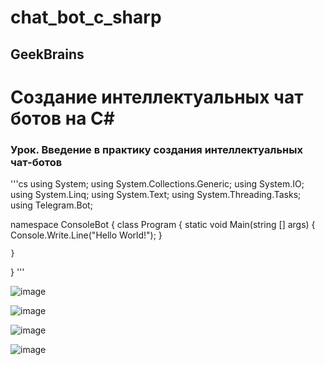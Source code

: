 # chat_bot_c_sharp
GeekBrains
---

# Создание интеллектуальных чат ботов на C#

### Урок. Введение в практику создания интеллектуальных чат-ботов

'''cs
using System;
using System.Collections.Generic;
using System.IO;
using System.Linq;
using System.Text;
using System.Threading.Tasks;
using Telegram.Bot;

namespace ConsoleBot
{
  class Program
    {
      static void Main(string [] args)
      {
        Console.Write.Line("Hello World!");
      }

    }
  }
'''

![image](https://github.com/user-attachments/assets/342704fb-25cd-404a-91bd-063da861d74a)













![image](https://github.com/user-attachments/assets/e484464c-a833-43e5-ada4-21f4641b976b)

![image](https://github.com/user-attachments/assets/3e870213-8874-4a46-ad44-900e5bf5329c)

![image](https://github.com/user-attachments/assets/27eb50bd-6c80-4542-bae3-37aadcb9356f)
